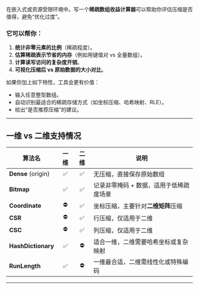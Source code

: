 <!--
 * @Author: FeOAr feoar@outlook.com
 * @Date: 2025-06-15 14:31:55
 * @LastEditors: FeOAr feoar@outlook.com
 * @LastEditTime: 2025-07-07 21:35:27
 * @FilePath: \SparseArrayAnalyzer\README.md
 * @Description: 
 * 
-->
在嵌入式或资源受限环境中。写一个**稀疏数组收益计算器**可以帮助你评估压缩是否值得，避免“优化过度”。

### 它可以帮你：

1. **统计非零元素的比例**（稀疏程度）。
2. **估算稀疏表示节省的内存**（例如用键值对 vs 全量数组）。
3. **计算读写访问的复杂度开销**。
4. **可视化压缩后 vs 原始数据的大小对比**。

如果你加上如下特性，工具会更有价值：

* 输入任意整型数组。
* 自动识别最适合的稀疏存储方式（如坐标压缩、哈希映射、RLE）。
* 给出“是否推荐压缩”的建议。


---

## 一维 vs 二维支持情况

| 算法名               |   一维  |   二维   | 说明                  |
| -------------------- | :----: | :------: | --------------------- |
| **Dense** (origin)   | ✅    | ✅      | 无压缩，直接保存原始数组          |
| **Bitmap**           | ✅    | ✅      | 记录非零掩码 + 数据，适用于低稀疏度场景 |
| **Coordinate**       | ⛔️    | ✅      | 坐标压缩，主要针对**二维矩阵**压缩   |
| **CSR**              | ⛔️    | ✅      | 行压缩，仅适用于二维            |
| **CSC**              | ⛔️    | ✅      | 列压缩，仅适用于二维            |
| **HashDictionary**   | ✅    | ⛔️      | 适合一维，二维需要哈希坐标或复杂映射   |
| **RunLength**        | ✅    | ⛔️      | 一维最合适，二维需线性化或特殊编码     |

---
